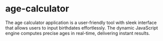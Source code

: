 # age-calculator
The age calculator application is a user-friendly tool with sleek interface that allows users to input birthdates effortlessly. The dynamic JavaScript engine computes precise ages in real-time, delivering instant results.
